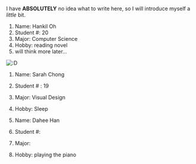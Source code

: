 I have **ABSOLUTELY** no idea what to write here, so I will introduce myself a *little* bit.

1. Name: Hankil Oh
2. Student #: 20
3. Major: Computer Science
4. Hobby: reading novel
5. will think more later...

![:D](https://www.trademarksandbrandsonline.com/media/image/unnamed-1--1.jpg)


1. Name: Sarah Chong
2. Student # : 19
3. Major: Visual Design
4. Hobby: Sleep


1. Name: Dahee Han
2. Student #:
3. Major:
4. Hobby: playing the piano
